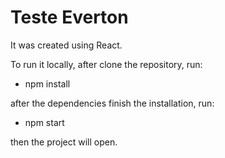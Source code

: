 # Teste Everton

It was created using React.

To run it locally, after clone the repository, run:

* npm install

after the dependencies finish the installation, run:

* npm start

then the project will open.
